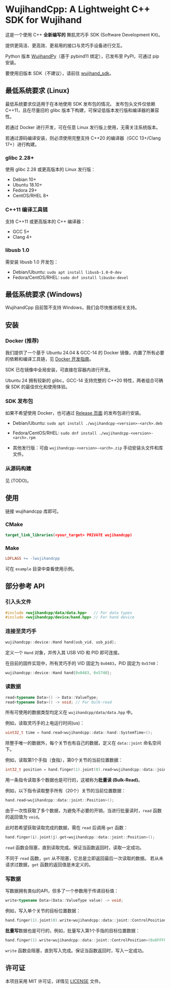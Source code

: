 # WujihandCpp: A Lightweight C++ SDK for Wujihand

这是一个使用 C++ **全新编写的** 舞肌灵巧手 SDK (Software Development Kit)。

提供更简洁、更高效、更易用的接口与灵巧手设备进行交互。

Python 版本 [WujihandPy](https://github.com/Wuji-Technology-Co-Ltd/wujihandpy)（基于 pybind11 绑定），已发布至 PyPI，可通过 pip 安装。

要使用旧版本 SDK（不建议），请前往 [wujihand_sdk](https://github.com/Wuji-Technology-Co-Ltd/wujihand_sdk)。

## 最低系统要求 (Linux)

最低系统要求仅适用于在本地使用 SDK 发布包的情况。
发布包头文件仅依赖 C++11，且在尽量旧的 glibc 版本下构建，可保证低版本发行版和编译器的兼容性。

若通过 Docker 进行开发，可在任意 Linux 发行版上使用，无需关注系统版本。

若通过源码编译安装，则必须使用完整支持 C++20 的编译器（GCC 13+/Clang 17+）进行构建。

### glibc 2.28+

使用 glibc 2.28 或更高版本的 Linux 发行版：
- Debian 10+
- Ubuntu 18.10+
- Fedora 29+
- CentOS/RHEL 8+

### C++11 编译工具链

支持 C++11 或更高版本的 C++ 编译器：
- GCC 5+
- Clang 4+
<!-- - MSVC 2015+ -->

### libusb 1.0

需安装 libusb 1.0 开发包：

- Debian/Ubuntu: `sudo apt install libusb-1.0-0-dev`
- Fedora/CentOS/RHEL: `sudo dnf install libusbx-devel`

## 最低系统要求 (Windows)

WujihandCpp 目前暂不支持 Windows，我们会尽快推进相关支持。

## 安装

### Docker (推荐)

我们提供了一个基于 Ubuntu 24.04 & GCC-14 的 Docker 镜像，内置了所有必要的依赖和编译工具链，见 [Docker 开发指南](docs/zh-cn/docker-develop-guide.md)。

SDK 已在镜像中全局安装，可直接在容器内进行开发。

Ubuntu 24 拥有较新的 glibc，GCC-14 支持完整的 C++20 特性，两者组合可确保 SDK 的最佳优化和使用体验。

### SDK 发布包​​

如果不希望使用 Docker，也可通过 [Release 页面](https://github.com/Wuji-Technology-Co-Ltd/wujihandcpp/releases) 的发布包​​进行安装。

- Debian/Ubuntu: `sudo apt install ./wujihandcpp-<version>-<arch>.deb`

- Fedora/CentOS/RHEL: `sudo dnf install ./wujihandcpp-<version>-<arch>.rpm`

- 其他发行版：可由 `wujihandcpp-<version>-<arch>.zip` 手动安装头文件和库文件。

### 从源码构建

见 (TODO)。

## 使用

链接 wujihandcpp 库即可。

### CMake

<!-- ```cmake
find_package(wujihandcpp REQUIRED)
target_link_libraries(your_target PRIVATE wujihandcpp::wujihandcpp)
``` -->

```cmake
target_link_libraries(<your_target> PRIVATE wujihandcpp)
```

### Make

```makefile
LDFLAGS += -lwujihandcpp
```

可在 `example` 目录中查看使用示例。

## 部分参考 API

### 引入头文件

```cpp
#include <wujihandcpp/data/data.hpp>   // For data types
#include <wujihandcpp/device/hand.hpp> // For hand device
```

### 连接至灵巧手

```cpp
wujihandcpp::device::Hand hand{usb_vid, usb_pid};
```

定义一个 `Hand` 对象，并传入其 USB VID 和 PID 即可连接。

在目前的固件实现中，所有灵巧手的 VID 固定为 `0x0483`，PID 固定为 `0x5740`：

```cpp
wujihandcpp::device::Hand hand{0x0483, 0x5740};
```

### 读数据

```cpp
read<typename Data>() -> Data::ValueType;
read<typename Data>() -> void; // For bulk-read
```

所有可使用的数据类型均定义在 `wujihandcpp/data/data.hpp` 中。

例如，读取灵巧手的上电运行时间(us)：

```cpp
uint32_t time = hand.read<wujihandcpp::data::hand::SystemTime>();
```

除整手唯一的数据外，每个关节也有自己的数据，定义在 `data::joint` 命名空间下。

例如，读取第1个手指（食指），第0个关节的当前位置数据：

```cpp
int32_t position = hand.finger(1).joint(0).read<wujihandcpp::data::joint::Position>();
```

用一条指令读取多个数据也是可行的，这被称为**批量读 (Bulk-Read)**。

例如，以下指令读取整手所有（20个）关节的当前位置数据：

```cpp
hand.read<wujihandcpp::data::joint::Position>();
```

由于一次性获取了多个数据，为避免不必要的开销，当进行批量读时，`read` 函数的返回值为 `void`。

此时若希望获取读取完成的数据，需在 `read` 后调用 `get` 函数：

```cpp
hand.finger(i).joint(j).get<wujihandcpp::data::joint::Position>();
```

`read` 函数会阻塞，直到读取完成。保证当函数返回时，读取一定成功。

不同于 `read` 函数，`get` 从不阻塞，它总是立即返回最后一次读取的数据。
若从未请求过数据，`get` 函数的返回值是未定义的。

### 写数据

写数据拥有类似的API，但多了一个参数用于传递目标值：

```cpp
write<typename Data>(Data::ValueType value) -> void;
```

例如，写入单个关节的目标位置数据：

```cpp
hand.finger(1).joint(0).write<wujihandcpp::data::joint::ControlPosition>(0x8FFFFF);
```

**批量写**数据也是可行的，例如，批量写入第1个手指的目标位置数据：

```cpp
hand.finger(1).write<wujihandcpp::data::joint::ControlPosition>(0x8FFFFF);
```

`write` 函数会阻塞，直到写入完成。保证当函数返回时，写入一定成功。

## 许可证

本项目采用 MIT 许可证，详情见 [LICENSE](LICENSE) 文件。